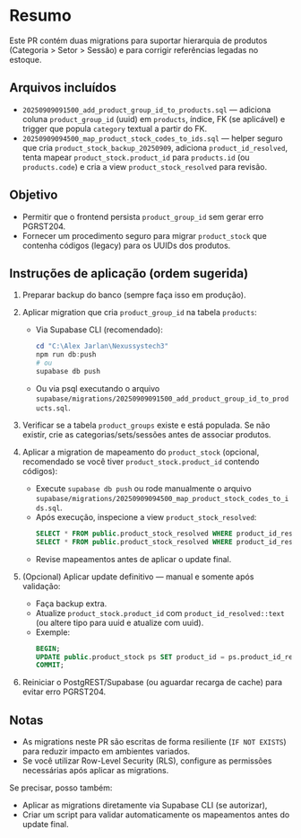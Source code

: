 Resumo
======
Este PR contém duas migrations para suportar hierarquia de produtos (Categoria > Setor > Sessão) e para corrigir referências legadas no estoque.

Arquivos incluídos
------------------
- `20250909091500_add_product_group_id_to_products.sql` — adiciona coluna `product_group_id` (uuid) em `products`, índice, FK (se aplicável) e trigger que popula `category` textual a partir do FK.
- `20250909094500_map_product_stock_codes_to_ids.sql` — helper seguro que cria `product_stock_backup_20250909`, adiciona `product_id_resolved`, tenta mapear `product_stock.product_id` para `products.id` (ou `products.code`) e cria a view `product_stock_resolved` para revisão.

Objetivo
--------
- Permitir que o frontend persista `product_group_id` sem gerar erro PGRST204.
- Fornecer um procedimento seguro para migrar `product_stock` que contenha códigos (legacy) para os UUIDs dos produtos.

Instruções de aplicação (ordem sugerida)
--------------------------------------
1) Preparar backup do banco (sempre faça isso em produção).

2) Aplicar migration que cria `product_group_id` na tabela `products`:
   - Via Supabase CLI (recomendado):
     ```powershell
     cd "C:\Alex Jarlan\Nexussystech3"
     npm run db:push
     # ou
     supabase db push
     ```
   - Ou via psql executando o arquivo `supabase/migrations/20250909091500_add_product_group_id_to_products.sql`.

3) Verificar se a tabela `product_groups` existe e está populada. Se não existir, crie as categorias/sets/sessões antes de associar produtos.

4) Aplicar a migration de mapeamento do `product_stock` (opcional, recomendado se você tiver `product_stock.product_id` contendo códigos):
   - Execute `supabase db push` ou rode manualmente o arquivo `supabase/migrations/20250909094500_map_product_stock_codes_to_ids.sql`.
   - Após execução, inspecione a view `product_stock_resolved`:
     ```sql
     SELECT * FROM public.product_stock_resolved WHERE product_id_resolved IS NULL LIMIT 200;
     SELECT * FROM public.product_stock_resolved WHERE product_id_resolved IS NOT NULL LIMIT 50;
     ```
   - Revise mapeamentos antes de aplicar o update final.

5) (Opcional) Aplicar update definitivo — manual e somente após validação:
   - Faça backup extra.
   - Atualize `product_stock.product_id` com `product_id_resolved::text` (ou altere tipo para uuid e atualize com uuid).
   - Exemple:
     ```sql
     BEGIN;
     UPDATE public.product_stock ps SET product_id = ps.product_id_resolved::text WHERE ps.product_id_resolved IS NOT NULL;
     COMMIT;
     ```

6) Reiniciar o PostgREST/Supabase (ou aguardar recarga de cache) para evitar erro PGRST204.

Notas
-----
- As migrations neste PR são escritas de forma resiliente (`IF NOT EXISTS`) para reduzir impacto em ambientes variados.
- Se você utilizar Row-Level Security (RLS), configure as permissões necessárias após aplicar as migrations.

Se precisar, posso também:
- Aplicar as migrations diretamente via Supabase CLI (se autorizar),
- Criar um script para validar automaticamente os mapeamentos antes do update final.
